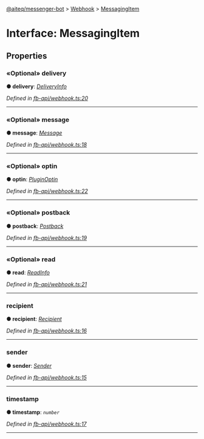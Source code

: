[@aiteq/messenger-bot](../README.md) > [Webhook](../modules/webhook.md) > [MessagingItem](../interfaces/webhook.messagingitem.md)



# Interface: MessagingItem


## Properties
<a id="delivery"></a>

### «Optional» delivery

**●  delivery**:  *[DeliveryInfo](webhook.deliveryinfo.md)* 

*Defined in [fb-api/webhook.ts:20](https://github.com/aiteq/messenger-bot/blob/a540dbb/src/fb-api/webhook.ts#L20)*





___

<a id="message"></a>

### «Optional» message

**●  message**:  *[Message](webhook.message.md)* 

*Defined in [fb-api/webhook.ts:18](https://github.com/aiteq/messenger-bot/blob/a540dbb/src/fb-api/webhook.ts#L18)*





___

<a id="optin"></a>

### «Optional» optin

**●  optin**:  *[PluginOptin](webhook.pluginoptin.md)* 

*Defined in [fb-api/webhook.ts:22](https://github.com/aiteq/messenger-bot/blob/a540dbb/src/fb-api/webhook.ts#L22)*





___

<a id="postback"></a>

### «Optional» postback

**●  postback**:  *[Postback](webhook.postback.md)* 

*Defined in [fb-api/webhook.ts:19](https://github.com/aiteq/messenger-bot/blob/a540dbb/src/fb-api/webhook.ts#L19)*





___

<a id="read"></a>

### «Optional» read

**●  read**:  *[ReadInfo](webhook.readinfo.md)* 

*Defined in [fb-api/webhook.ts:21](https://github.com/aiteq/messenger-bot/blob/a540dbb/src/fb-api/webhook.ts#L21)*





___

<a id="recipient"></a>

###  recipient

**●  recipient**:  *[Recipient](webhook.recipient.md)* 

*Defined in [fb-api/webhook.ts:16](https://github.com/aiteq/messenger-bot/blob/a540dbb/src/fb-api/webhook.ts#L16)*





___

<a id="sender"></a>

###  sender

**●  sender**:  *[Sender](webhook.sender.md)* 

*Defined in [fb-api/webhook.ts:15](https://github.com/aiteq/messenger-bot/blob/a540dbb/src/fb-api/webhook.ts#L15)*





___

<a id="timestamp"></a>

###  timestamp

**●  timestamp**:  *`number`* 

*Defined in [fb-api/webhook.ts:17](https://github.com/aiteq/messenger-bot/blob/a540dbb/src/fb-api/webhook.ts#L17)*





___


